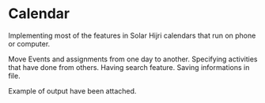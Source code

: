 # Calendar

Implementing most of the features in Solar Hijri calendars that run on phone or computer.

Move Events and assignments from one day to another.
Specifying activities  that have done from others.
Having search feature.
Saving informations in file.

Example of output have been attached.



